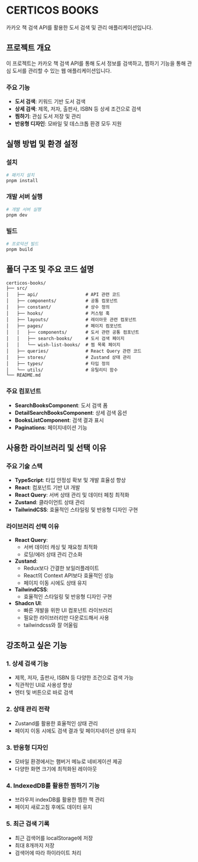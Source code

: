 # CERTICOS BOOKS

카카오 책 검색 API를 활용한 도서 검색 및 관리 애플리케이션입니다.

## 프로젝트 개요

이 프로젝트는 카카오 책 검색 API를 통해 도서 정보를 검색하고, 찜하기 기능을 통해 관심 도서를 관리할 수 있는 웹 애플리케이션입니다.

### 주요 기능

- **도서 검색**: 키워드 기반 도서 검색
- **상세 검색**: 제목, 저자, 출판사, ISBN 등 상세 조건으로 검색
- **찜하기**: 관심 도서 저장 및 관리
- **반응형 디자인**: 모바일 및 데스크톱 환경 모두 지원

## 실행 방법 및 환경 설정

### 설치

```bash
# 패키지 설치
pnpm install
```

### 개발 서버 실행

```bash
# 개발 서버 실행
pnpm dev
```

### 빌드

```bash
# 프로덕션 빌드
pnpm build
```

## 폴더 구조 및 주요 코드 설명

```
certicos-books/
├── src/
│   ├── api/                  # API 관련 코드
│   ├── components/           # 공통 컴포넌트
│   ├── constant/             # 상수 정의
│   ├── hooks/                # 커스텀 훅
│   ├── layouts/              # 레이아웃 관련 컴포넌트
│   ├── pages/                # 페이지 컴포넌트
│   │   ├── components/       # 도서 관련 공통 컴포넌트
│   │   ├── search-books/     # 도서 검색 페이지
│   │   └── wish-list-books/  # 찜 목록 페이지
│   ├── queries/              # React Query 관련 코드
│   ├── stores/               # Zustand 상태 관리
│   ├── types/                # 타입 정의
│   └── utils/                # 유틸리티 함수
└── README.md
```

### 주요 컴포넌트

- **SearchBooksComponent**: 도서 검색 폼
- **DetailSearchBooksComponent**: 상세 검색 옵션
- **BooksListComponent**: 검색 결과 표시
- **Paginations**: 페이지네이션 기능

## 사용한 라이브러리 및 선택 이유

### 주요 기술 스택

- **TypeScript**: 타입 안정성 확보 및 개발 효율성 향상
- **React**: 컴포넌트 기반 UI 개발
- **React Query**: 서버 상태 관리 및 데이터 페칭 최적화
- **Zustand**: 클라이언트 상태 관리
- **TailwindCSS**: 효율적인 스타일링 및 반응형 디자인 구현

### 라이브러리 선택 이유

- **React Query**:
  - 서버 데이터 캐싱 및 재요청 최적화
  - 로딩/에러 상태 관리 간소화
- **Zustand**:
  - Redux보다 간결한 보일러플레이트
  - React의 Context API보다 효율적인 성능
  - 페이지 이동 시에도 상태 유지
- **TailwindCSS**:
  - 효율적인 스타일링 및 반응형 디자인 구현
- **Shadcn UI**:
  - 빠른 개발을 위한 UI 컴포넌트 라이브러리
  - 필요한 라이브러리만 다운로드해서 사용
  - tailwindcss와 잘 어울림

## 강조하고 싶은 기능

### 1. 상세 검색 기능

- 제목, 저자, 출판사, ISBN 등 다양한 조건으로 검색 가능
- 직관적인 UI로 사용성 향상
- 엔터 및 버튼으로 바로 검색

### 2. 상태 관리 전략

- Zustand를 활용한 효율적인 상태 관리
- 페이지 이동 시에도 검색 결과 및 페이지네이션 상태 유지

### 3. 반응형 디자인

- 모바일 환경에서는 햄버거 메뉴로 네비게이션 제공
- 다양한 화면 크기에 최적화된 레이아웃

### 4. IndexedDB를 활용한 찜하기 기능

- 브라우저 indexDB를 활용한 찜한 책 관리
- 페이지 새로고침 후에도 데이터 유지

### 5. 최근 검색 기록

- 최근 검색어를 localStorage에 저장
- 최대 8개까지 저장
- 검색어에 따라 하이라이트 처리
